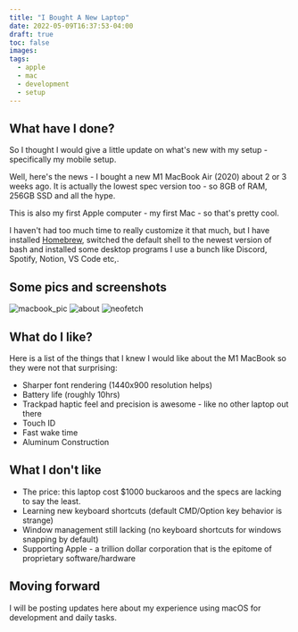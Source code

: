 ```yaml
---
title: "I Bought A New Laptop"
date: 2022-05-09T16:37:53-04:00
draft: true
toc: false
images:
tags:
  - apple
  - mac
  - development
  - setup
---
```


## What have I done?

So I thought I would give a little update on what's new with my setup - specifically my mobile setup.

Well, here's the news - I bought a new M1 MacBook Air (2020) about 2 or 3 weeks ago.
It is actually the lowest spec version too - so 8GB of RAM, 256GB SSD and all the hype.

This is also my first Apple computer - my first Mac - so that's pretty cool.

I haven't had too much time to really customize it that much, but I have installed
[Homebrew](https://brew.sh/), switched the default shell to the newest version of
bash and installed some desktop programs I use a bunch like Discord, Spotify, Notion, VS Code etc,.

## Some pics and screenshots

![macbook_pic](/images/posts/i-bought-a-new-laptop/macbook_pic.jpeg)
![about](/images/posts/i-bought-a-new-laptop/about.png)
![neofetch](/images/posts/i-bought-a-new-laptop/neofetch.png)

## What do I like?

Here is a list of the things that I knew I would like about the M1 MacBook so they
were not that surprising:

- Sharper font rendering (1440x900 resolution helps)
- Battery life (roughly 10hrs)
- Trackpad haptic feel and precision is awesome - like no other laptop out there
- Touch ID
- Fast wake time
- Aluminum Construction

## What I don't like

- The price: this laptop cost $1000 buckaroos and the specs are lacking to say the least.
- Learning new keyboard shortcuts (default CMD/Option key behavior is strange)
- Window management still lacking (no keyboard shortcuts for windows snapping by default)
- Supporting Apple - a trillion dollar corporation that is the epitome of proprietary software/hardware

## Moving forward

I will be posting updates here about my experience using macOS for development and daily tasks.
